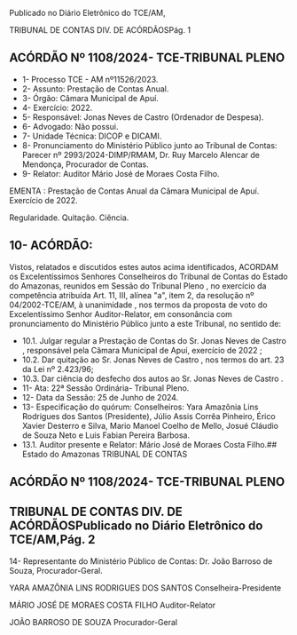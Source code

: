 Publicado  no  Diário  Eletrônico do TCE/AM,

TRIBUNAL DE CONTAS DIV. DE ACÓRDÃOSPág. 1

## ACÓRDÃO Nº 1108/2024- TCE-TRIBUNAL PLENO

- 1- Processo TCE - AM nº11526/2023.
- 2- Assunto: Prestação de Contas Anual.
- 3- Órgão: Câmara Municipal de Apuí.
- 4- Exercício: 2022.
- 5- Responsável: Jonas Neves de Castro (Ordenador de Despesa).
- 6- Advogado: Não possui.
- 7- Unidade Técnica: DICOP e DICAMI.
- 8- Pronunciamento  do  Ministério  Público  junto  ao  Tribunal  de  Contas: Parecer  nº 2993/2024-DIMP/RMAM,  Dr.  Ruy  Marcelo  Alencar  de  Mendonça,  Procurador  de Contas.
- 9- Relator: Auditor Mário José de Moraes Costa Filho.

EMENTA :  Prestação  de  Contas  Anual  da  Câmara Municipal de Apuí. Exercício de 2022.

Regularidade. Quitação. Ciência.

## 10-  ACÓRDÃO:

Vistos, relatados e discutidos estes autos acima identificados, ACORDAM os Excelentíssimos Senhores Conselheiros do Tribunal de Contas do Estado do Amazonas, reunidos em Sessão do Tribunal Pleno , no exercício da competência atribuída Art. 11, III, alínea  "a",  item  2,  da  resolução  nº  04/2002-TCE/AM, à  unanimidade , nos  termos  da proposta  de  voto  do  Excelentíssimo  Senhor  Auditor-Relator, em  consonância com pronunciamento do Ministério Público junto a este Tribunal, no sentido de:

- 10.1. Julgar regular a Prestação de Contas do Sr. Jonas Neves de Castro , responsável pela Câmara Municipal de Apuí, exercício de 2022 ;
- 10.2. Dar quitação ao Sr. Jonas Neves de Castro , nos termos do art. 23 da Lei nº 2.423/96;
- 10.3. Dar ciência do desfecho dos autos ao Sr. Jonas Neves de Castro .
- 11-  Ata: 22ª Sessão Ordinária- Tribunal Pleno.
- 12-  Data da Sessão: 25 de Junho de 2024.
- 13-  Especificação  do  quórum: Conselheiros:  Yara  Amazônia  Lins  Rodrigues  dos Santos (Presidente), Júlio Assis Corrêa Pinheiro, Érico Xavier Desterro e Silva, Mario Manoel Coelho de Mello, Josué Cláudio de Souza Neto e Luis Fabian Pereira Barbosa.
- 13.1. Auditor presente e Relator: Mário José de Moraes Costa Filho.## Estado do Amazonas TRIBUNAL DE CONTAS

## ACÓRDÃO Nº 1108/2024- TCE-TRIBUNAL PLENO

## TRIBUNAL DE CONTAS DIV. DE ACÓRDÃOSPublicado  no  Diário  Eletrônico do TCE/AM,Pág. 2

14-  Representante  do  Ministério  Público  de  Contas: Dr.  João  Barroso  de  Souza, Procurador-Geral.

YARA AMAZÔNIA LINS RODRIGUES DOS SANTOS Conselheira-Presidente

MÁRIO JOSÉ DE MORAES COSTA FILHO Auditor-Relator

JOÃO BARROSO DE SOUZA Procurador-Geral